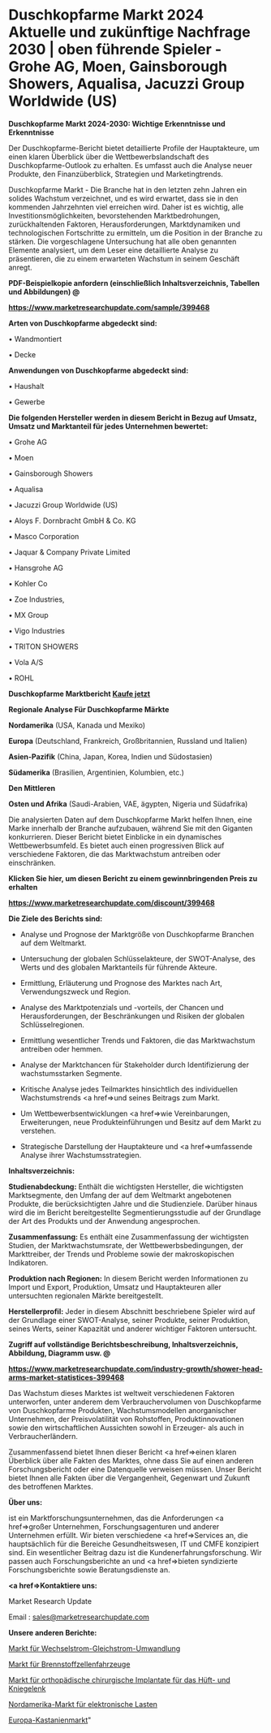 # Duschkopfarme Markt 2024 Aktuelle und zukünftige Nachfrage 2030 | oben führende Spieler - Grohe AG, Moen, Gainsborough Showers, Aqualisa, Jacuzzi Group Worldwide (US)

<strong>Duschkopfarme Markt 2024-2030: Wichtige Erkenntnisse und Erkenntnisse</strong>

Der Duschkopfarme-Bericht bietet detaillierte Profile der Hauptakteure, um einen klaren Überblick über die Wettbewerbslandschaft des Duschkopfarme-Outlook zu erhalten. Es umfasst auch die Analyse neuer Produkte, den Finanzüberblick, Strategien und Marketingtrends.

Duschkopfarme Markt - Die Branche hat in den letzten zehn Jahren ein solides Wachstum verzeichnet, und es wird erwartet, dass sie in den kommenden Jahrzehnten viel erreichen wird. Daher ist es wichtig, alle Investitionsmöglichkeiten, bevorstehenden Marktbedrohungen, zurückhaltenden Faktoren, Herausforderungen, Marktdynamiken und technologischen Fortschritte zu ermitteln, um die Position in der Branche zu stärken. Die vorgeschlagene Untersuchung hat alle oben genannten Elemente analysiert, um dem Leser eine detaillierte Analyse zu präsentieren, die zu einem erwarteten Wachstum in seinem Geschäft anregt.



<strong><b>PDF-Beispielkopie anfordern (einschließlich Inhaltsverzeichnis, Tabellen und Abbildungen) @ </b></strong>

<strong><a href=https://www.marketresearchupdate.com/sample/399468>

<strong>https://www.marketresearchupdate.com/sample/399468</u></a></strong></strong>



<strong>Arten von Duschkopfarme abgedeckt sind:</strong>

• Wandmontiert

• Decke



<strong>Anwendungen von Duschkopfarme abgedeckt sind:</strong>

• Haushalt

• Gewerbe



<strong>Die folgenden Hersteller werden in diesem Bericht in Bezug auf Umsatz, Umsatz und Marktanteil für jedes Unternehmen bewertet:</strong>

• Grohe AG

• Moen

• Gainsborough Showers

• Aqualisa

• Jacuzzi Group Worldwide (US)

• Aloys F. Dornbracht GmbH & Co. KG

• Masco Corporation

• Jaquar & Company Private Limited

• Hansgrohe AG

• Kohler Co

• Zoe Industries,

• MX Group

• Vigo Industries

• TRITON SHOWERS

• Vola A/S

• ROHL



<strong>Duschkopfarme Marktbericht <a href=https://www.marketresearchupdate.com/buynow/399468>Kaufe jetzt</a></strong>



<strong>Regionale Analyse Für Duschkopfarme Märkte</strong>



<strong>Nordamerika</strong> (USA, Kanada und Mexiko)



<strong>Europa</strong> (Deutschland, Frankreich, Großbritannien, Russland und Italien)



<strong>Asien-Pazifik</strong> (China, Japan, Korea, Indien und Südostasien)



<strong>Südamerika</strong> (Brasilien, Argentinien, Kolumbien, etc.)



<strong>Den Mittleren</strong> 

<strong>Osten und Afrika</strong> (Saudi-Arabien, VAE, ägypten, Nigeria und Südafrika)

Die analysierten Daten auf dem Duschkopfarme Markt helfen Ihnen, eine Marke innerhalb der Branche aufzubauen, während Sie mit den Giganten konkurrieren. Dieser Bericht bietet Einblicke in ein dynamisches Wettbewerbsumfeld. Es bietet auch einen progressiven Blick auf verschiedene Faktoren, die das Marktwachstum antreiben oder einschränken.



<strong>Klicken Sie hier, um diesen Bericht zu einem gewinnbringenden Preis zu erhalten
</strong>

<strong><a href=https://www.marketresearchupdate.com/discount/399468>https://www.marketresearchupdate.com/discount/399468</b></u></strong></a>



<strong>Die Ziele des Berichts sind:</strong>

- Analyse und Prognose der Marktgröße von Duschkopfarme Branchen auf dem Weltmarkt.

- Untersuchung der globalen Schlüsselakteure, der SWOT-Analyse, des Werts und des globalen Marktanteils für führende Akteure.

- Ermittlung, Erläuterung und Prognose des Marktes nach Art, Verwendungszweck und Region.

- Analyse des Marktpotenzials und -vorteils, der Chancen und Herausforderungen, der Beschränkungen und Risiken der globalen Schlüsselregionen.

- Ermittlung wesentlicher Trends und Faktoren, die das Marktwachstum antreiben oder hemmen.

- Analyse der Marktchancen für Stakeholder durch Identifizierung der wachstumsstarken Segmente.

- Kritische Analyse jedes Teilmarktes hinsichtlich des individuellen Wachstumstrends <a href=>und</a> seines Beitrags zum Markt.

- Um Wettbewerbsentwicklungen <a href=>wie</a> Vereinbarungen, Erweiterungen, neue Produkteinführungen und Besitz auf dem Markt zu verstehen.

- Strategische Darstellung der Hauptakteure und <a href=>umfas</a>sende Analyse ihrer Wachstumsstrategien.



<strong>Inhaltsverzeichnis:</strong>



<strong>Studienabdeckung:</strong> Enthält die wichtigsten Hersteller, die wichtigsten Marktsegmente, den Umfang der auf dem Weltmarkt angebotenen Produkte, die berücksichtigten Jahre und die Studienziele. Darüber hinaus wird die im Bericht bereitgestellte Segmentierungsstudie auf der Grundlage der Art des Produkts und der Anwendung angesprochen.



<strong>Zusammenfassung:</strong> Es enthält eine Zusammenfassung der wichtigsten Studien, der Marktwachstumsrate, der Wettbewerbsbedingungen, der Markttreiber, der Trends und Probleme sowie der makroskopischen Indikatoren.



<strong>Produktion nach Regionen:</strong> In diesem Bericht werden Informationen zu Import und Export, Produktion, Umsatz und Hauptakteuren aller untersuchten regionalen Märkte bereitgestellt.



<strong>Herstellerprofil:</strong> Jeder in diesem Abschnitt beschriebene Spieler wird auf der Grundlage einer SWOT-Analyse, seiner Produkte, seiner Produktion, seines Werts, seiner Kapazität und anderer wichtiger Faktoren untersucht.



<strong><b>Zugriff auf vollständige Berichtsbeschreibung, Inhaltsverzeichnis, Abbildung, Diagramm usw. @ </b></strong>

<strong><a href=https://www.marketresearchupdate.com/industry-growth/shower-head-arms-market-statistices-399468>https://www.marketresearchupdate.com/industry-growth/shower-head-arms-market-statistices-399468</a></strong>

Das Wachstum dieses Marktes ist weltweit verschiedenen Faktoren unterworfen, unter anderem dem Verbrauchervolumen von Duschkopfarme von Duschkopfarme Produkten, Wachstumsmodellen anorganischer Unternehmen, der Preisvolatilität von Rohstoffen, Produktinnovationen sowie den wirtschaftlichen Aussichten sowohl in Erzeuger- als auch in Verbraucherländern.

Zusammenfassend bietet Ihnen dieser Bericht <a href=>einen</a> klaren Überblick über alle Fakten des Marktes, ohne dass Sie auf einen anderen Forschungsbericht oder eine Datenquelle verweisen müssen. Unser Bericht bietet Ihnen alle Fakten über die Vergangenheit, Gegenwart und Zukunft des betroffenen Marktes.



<strong>Über uns:</strong>

 ist ein Marktforschungsunternehmen, das die Anforderungen <a href=>großer</a> Unternehmen, Forschungsagenturen und anderer Unternehmen erfüllt. Wir bieten verschiedene <a href=>Services</a> an, die hauptsächlich für die Bereiche Gesundheitswesen, IT und CMFE konzipiert sind. Ein wesentlicher Beitrag dazu ist die Kundenerfahrungsforschung. Wir passen auch Forschungsberichte an und <a href=>bieten</a> syndizierte Forschungsberichte sowie Beratungsdienste an.



<strong><a href=>Kontaktiere uns:</a></strong>

Market Research Update

Email : sales@marketresearchupdate.com



<strong>Unsere anderen Berichte:</strong>

<a href=https://www.linkedin.com/pulse/ac-dc-power-conversion-market-size-growth-set>Markt für Wechselstrom-Gleichstrom-Umwandlung</a>

<a href=https://www.linkedin.com/pulse/fuel-cell-vehicle-market-top-leading>Markt für Brennstoffzellenfahrzeuge</a>

<a href=https://www.linkedin.com/pulse/hip-knee-orthopedic-surgical-implants-market-1f>Markt für orthopädische chirurgische Implantate für das Hüft- und Kniegelenk</a>

<a href=https://www.linkedin.com/pulse/north-america-electronic-load-market-2023-booming-across>Nordamerika-Markt für elektronische Lasten</a>

<a href=https://www.linkedin.com/pulse/europe-chestnuts-market-2023-latest-sales-figure>Europa-Kastanienmarkt</a>"
